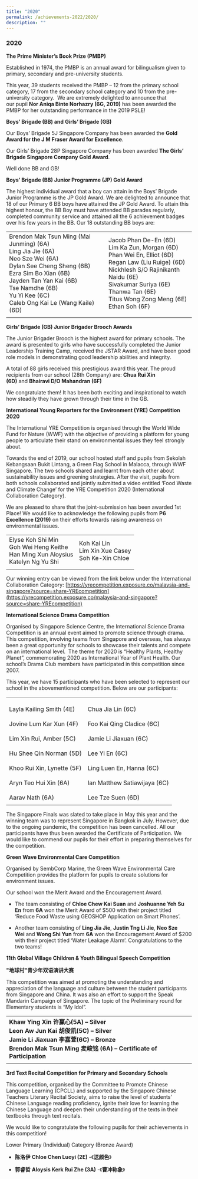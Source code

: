 ```yaml
---
title: "2020"
permalink: /achievements-2022/2020/
description: ""
---
```

### 2020

**The Prime Minister’s Book Prize (PMBP)**

Established in 1974, the PMBP is an annual award for bilingualism given to primary, secondary and pre-university students.

This year, 39 students received the PMBP – 12 from the primary school category, 17 from the secondary school category and 10 from the pre-university category.  We are extremely delighted to announce that our pupil **Nor Aniqa Binte Norhazry (6G, 2019)** has been awarded the PMBP for her outstanding performance in the 2019 PSLE!

**Boys’ Brigade (BB) and** **Girls’ Brigade (GB)**

  

Our Boys’ Brigade 5J Singapore Company has been awarded the **Gold Award for the J M Fraser Award for Excellence**.

Our Girls’ Brigade 28P Singapore Company has been awarded **The Girls’ Brigade Singapore Company Gold Award**.

Well done BB and GB!

**Boys’ Brigade (BB) Junior Programme (JP) Gold Award**

The highest individual award that a boy can attain in the Boys’ Brigade Junior Programme is the JP Gold Award. We are delighted to announce that 18 of our Primary 6 BB boys have attained the JP Gold Award. To attain this highest honour, the BB Boy must have attended BB parades regularly, completed community service and attained all the 6 achievement badges over his few years in the BB. Our 18 outstanding BB boys are:

|  |  |
|---|---|
| Brendon Mak Tsun Ming (Mai Junming) (6A)<br>Ling Jia Jie (6A)<br>Neo Sze Wei (6A)<br>Dylan See Cheng Sheng (6B)<br>Ezra Sim Bo Xian (6B)<br>Jayden Tan Yan Kai (6B)<br>Tse Namdhe (6B)<br>Yu Yi Kee (6C)<br>Caleb Ong Kai Le (Wang Kaile) (6D) | Jacob Phan De-En (6D)<br>Lim Ka Zun, Morgan (6D)<br>Phan Wei En, Elliot (6D)<br>Regan Law (Liu Ruige) (6D)<br>Nickhlesh S/O Rajinikanth Naidu (6E)<br>Sivakumar Suriya (6E)           <br>Thanwa Tan (6E)<br>Titus Wong Zong Meng (6E)<br>Ethan Soh (6F) |
|  |  |

**Girls’ Brigade (GB) Junior Brigader Brooch Awards**

The Junior Brigader Brooch is the highest award for primary schools. The award is presented to girls who have successfully completed the Junior Leadership Training Camp, received the JSTAR Award, and have been good role models in demonstrating good leadership abilities and integrity.

A total of 88 girls received this prestigious award this year. The proud recipients from our school (28th Company) are: **Chua Rui Xin (6D)** and **Bhairavi D/O Mahandran (6F)**

We congratulate them! It has been both exciting and inspirational to watch how steadily they have grown through their time in the GB.

**International Young Reporters for the Environment (YRE) Competition 2020**

The International YRE Competition is organised through the World Wide Fund for Nature (WWF) with the objective of providing a platform for young people to articulate their stand on environmental issues they feel strongly about.

Towards the end of 2019, our school hosted staff and pupils from Sekolah Kebangsaan Bukit Lintang, a Green Flag School in Malacca, through WWF Singapore. The two schools shared and learnt from each other about sustainability issues and greening strategies. After the visit, pupils from both schools collaborated and jointly submitted a video entitled ‘Food Waste and Climate Change’ for the YRE Competition 2020 (International Collaboration Category).

We are pleased to share that the joint-submission has been awarded 1st Place! We would like to acknowledge the following pupils from **P6 Excellence (2019)** on their efforts towards raising awareness on environmental issues.

|  |  |
|---|---|
| Elyse Koh Shi Min<br>Goh Wei Heng Keithe<br>Han Ming Xun Aloysius <br>Katelyn Ng Yu Shi | Koh Kai Lin<br>Lim Xin Xue Casey<br>Soh Ke-Xin Chloe |
|  |  |

Our winning entry can be viewed from the link below under the International Collaboration Category: [https://yrecompetition.exposure.co/malaysia-and-singapore?source=share-YREcompetition](https://yrecompetition.exposure.co/malaysia-and-singapore?source=share-YREcompetition)

**International Science Drama Competition**

Organised by Singapore Science Centre, the International Science Drama Competition is an annual event aimed to promote science through drama. This competition, involving teams from Singapore and overseas, has always been a great opportunity for schools to showcase their talents and compete on an international level.  The theme for 2020 is “Healthy Plants, Healthy Planet”, commemorating 2020 as International Year of Plant Health. Our school’s Drama Club members have participated in this competition since 2007.

This year, we have 15 participants who have been selected to represent our school in the abovementioned competition. Below are our participants:

|  |  |
|---|---|
|    <br>Layla Kailing Smith   (4E)<br>   <br>Jovine Lum Kar Xun   (4F)<br>   <br>Lim Xin Rui, Amber   (5C)<br>   <br>Hu Shee Qin Norman   (5D)<br>   <br>Khoo Rui Xin,   Lynette (5F)<br>   <br>Aryn Teo Hui Xin   (6A)<br>   <br>Aarav Nath (6A)    |    <br>Chua Jia Lin (6C)<br>   <br>Foo Kai Qing Cladice   (6C)<br>   <br>Jamie Li Jiaxuan   (6C)<br>   <br>Lee Yi En (6C)<br>   <br>Ling Luen En, Hanna   (6C)<br>   <br>Ian Matthew   Satiawijaya (6C)<br>   <br>Lee Tze Suen (6D)    |
|  |  |


The Singapore Finals was slated to take place in May this year and the winning team was to represent Singapore in Bangkok in July. However, due to the ongoing pandemic, the competition has been cancelled. All our participants have thus been awarded the Certificate of Participation. We would like to commend our pupils for their effort in preparing themselves for the competition.

**Green Wave Environmental Care Competition**

Organised by SembCorp Marine, the Green Wave Environmental Care Competition provides the platform for pupils to create solutions for environment issues.

Our school won the Merit Award and the Encouragement Award.

* The team consisting of **Chloe Chew Kai Suan** and **Joshuanne Yeh Su En** from **6A** won the Merit Award of $500 with their project titled ‘Reduce Food Waste using GEOSHOP Application on Smart Phones’.

* Another team consisting of **Ling Jia Jie**, **Justin Tng Li Jie**, **Neo Sze Wei** and **Wong Shi Yun** from **6A** won the Encouragement Award of $200 with their project titled ‘Water Leakage Alarm’. Congratulations to the two teams!

**11th Global Village Children & Youth Bilingual Speech Competition**

**"地球村"青少年双语演讲大赛**

This competition was aimed at promoting the understanding and appreciation of the language and culture between the student participants from Singapore and China. It was also an effort to support the Speak Mandarin Campaign of Singapore. The topic of the Preliminary round for Elementary students is “My Idol”.

|  |
|---|
| **Khaw Ying Xin 许赢心(5A) – Silver <br> Leon Aw Jun Kai 胡俊凯(5C) – Silver<br>  Jamie Li Jiaxuan 李嘉萱(6C) – Bronze <br> Brendon Mak Tsun Ming 麦峻铭** **(6A) – Certificate of Participation** |
|  |

**3rd Text Recital Competition for Primary and Secondary Schools**

This competition, organised by the Committee to Promote Chinese Language Learning (CPCLL) and supported by the Singapore Chinese Teachers Literary Recital Society, aims to raise the level of students’ Chinese Language reading proficiency, ignite their love for learning the Chinese Language and deepen their understanding of the texts in their textbooks through text recitals.

We would like to congratulate the following pupils for their achievements in this competition!

Lower Primary (Individual) Category (Bronze Award)

* **陈洛伊** **Chloe Chen Luoyi (2E)** \-《**送颜色**》

* **郭睿哲** **Aloysis Kerk Rui Zhe (3A)** \-《**曹冲称象**》